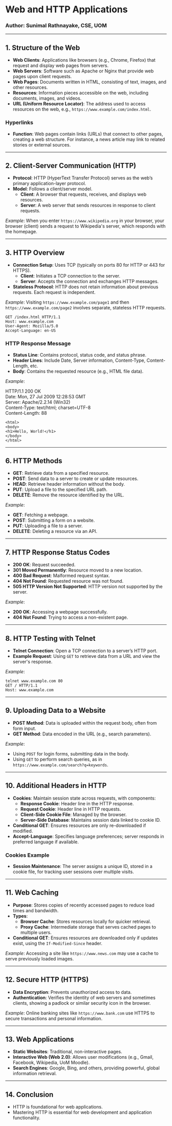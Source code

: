 # Web and HTTP Applications

### Author: Sunimal Rathnayake, CSE, UOM

---

## 1. Structure of the Web
- **Web Clients**: Applications like browsers (e.g., Chrome, Firefox) that request and display web pages from servers.
- **Web Servers**: Software such as Apache or Nginx that provide web pages upon client requests.
- **Web Pages**: Documents written in HTML, consisting of text, images, and other resources.
- **Resources**: Information pieces accessible on the web, including documents, images, and videos.
- **URL (Uniform Resource Locator)**: The address used to access resources on the web, e.g., `https://www.example.com/index.html`.
  
### Hyperlinks
- **Function**: Web pages contain links (URLs) that connect to other pages, creating a web structure. For instance, a news article may link to related stories or external sources.

---

## 2. Client-Server Communication (HTTP)
- **Protocol**: HTTP (HyperText Transfer Protocol) serves as the web’s primary application-layer protocol.
- **Model**: Follows a client/server model.
  - **Client**: A browser that requests, receives, and displays web resources.
  - **Server**: A web server that sends resources in response to client requests.

*Example*: When you enter `https://www.wikipedia.org` in your browser, your browser (client) sends a request to Wikipedia's server, which responds with the homepage.

---

## 3. HTTP Overview
- **Connection Setup**: Uses TCP (typically on ports 80 for HTTP or 443 for HTTPS).
  - **Client**: Initiates a TCP connection to the server.
  - **Server**: Accepts the connection and exchanges HTTP messages.
- **Stateless Protocol**: HTTP does not retain information about previous requests. Each request is independent.

*Example*: Visiting `https://www.example.com/page1` and then `https://www.example.com/page2` involves separate, stateless HTTP requests.

```
GET /index.html HTTP/1.1        
Host: www.example.com       
User-Agent: Mozilla/5.0     
Accept-Language: en-US
```

### HTTP Response Message
- **Status Line**: Contains protocol, status code, and status phrase.
- **Header Lines**: Include Date, Server information, Content-Type, Content-Length, etc.
- **Body**: Contains the requested resource (e.g., HTML file data).

*Example*:

HTTP/1.1 200 OK     
Date: Mon, 27 Jul 2009 12:28:53 GMT     
Server: Apache/2.2.14 (Win32)       
Content-Type: text/html; charset=UTF-8      
Content-Length: 88          
```
<html>
<body>
<h1>Hello, World!</h1>
</body>
</html>
```

---

## 6. HTTP Methods
- **GET**: Retrieve data from a specified resource.
- **POST**: Send data to a server to create or update resources.
- **HEAD**: Retrieve header information without the body.
- **PUT**: Upload a file to the specified URL path.
- **DELETE**: Remove the resource identified by the URL.

*Example*:
- **GET**: Fetching a webpage.
- **POST**: Submitting a form on a website.
- **PUT**: Uploading a file to a server.
- **DELETE**: Deleting a resource via an API.

---

## 7. HTTP Response Status Codes
- **200 OK**: Request succeeded.
- **301 Moved Permanently**: Resource moved to a new location.
- **400 Bad Request**: Malformed request syntax.
- **404 Not Found**: Requested resource was not found.
- **505 HTTP Version Not Supported**: HTTP version not supported by the server.

*Example*:
- **200 OK**: Accessing a webpage successfully.
- **404 Not Found**: Trying to access a non-existent page.

---

## 8. HTTP Testing with Telnet
- **Telnet Connection**: Open a TCP connection to a server’s HTTP port.
- **Example Request**: Using `GET` to retrieve data from a URL and view the server's response.

*Example*:
```
telnet www.example.com 80
GET / HTTP/1.1
Host: www.example.com
```
---

## 9. Uploading Data to a Website
- **POST Method**: Data is uploaded within the request body, often from form input.
- **GET Method**: Data encoded in the URL (e.g., search parameters).

*Example*:
- Using `POST` for login forms, submitting data in the body.
- Using `GET` to perform search queries, as in `https://www.example.com/search?q=keywords`.

---

## 10. Additional Headers in HTTP
- **Cookies**: Maintain session state across requests, with components:
  - **Response Cookie**: Header line in the HTTP response.
  - **Request Cookie**: Header line in HTTP requests.
  - **Client-Side Cookie File**: Managed by the browser.
  - **Server-Side Database**: Maintains session data linked to cookie ID.
- **Conditional GET**: Ensures resources are only re-downloaded if modified.
- **Accept-Language**: Specifies language preferences; server responds in preferred language if available.

### Cookies Example
- **Session Maintenance**: The server assigns a unique ID, stored in a cookie file, for tracking user sessions over multiple visits.

---

## 11. Web Caching
- **Purpose**: Stores copies of recently accessed pages to reduce load times and bandwidth.
- **Types**:
  - **Browser Cache**: Stores resources locally for quicker retrieval.
  - **Proxy Cache**: Intermediate storage that serves cached pages to multiple users.
- **Conditional GET**: Ensures resources are downloaded only if updates exist, using the `If-Modified-Since` header.

*Example*: Accessing a site like `https://www.news.com` may use a cache to serve previously loaded images.

---

## 12. Secure HTTP (HTTPS)
- **Data Encryption**: Prevents unauthorized access to data.
- **Authentication**: Verifies the identity of web servers and sometimes clients, showing a padlock or similar security icon in the browser.

*Example*: Online banking sites like `https://www.bank.com` use HTTPS to secure transactions and personal information.

---

## 13. Web Applications
- **Static Websites**: Traditional, non-interactive pages.
- **Interactive Web (Web 2.0)**: Allows user modifications (e.g., Gmail, Facebook, Wikipedia, UoM Moodle).
- **Search Engines**: Google, Bing, and others, providing powerful, global information retrieval.

---

## 14. Conclusion
- HTTP is foundational for web applications.
- Mastering HTTP is essential for web development and application functionality.

